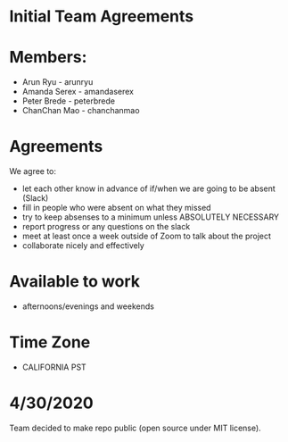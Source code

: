 # Initial Team Agreements

# Members:

- Arun Ryu - arunryu
- Amanda Serex - amandaserex
- Peter Brede - peterbrede
- ChanChan Mao - chanchanmao

# Agreements

We agree to:

- let each other know in advance of if/when we are going to be absent (Slack)
- fill in people who were absent on what they missed
- try to keep absenses to a minimum unless ABSOLUTELY NECESSARY
- report progress or any questions on the slack
- meet at least once a week outside of Zoom to talk about the project
- collaborate nicely and effectively

# Available to work

- afternoons/evenings and weekends

# Time Zone

- CALIFORNIA PST

# 4/30/2020

Team decided to make repo public (open source under MIT license).
